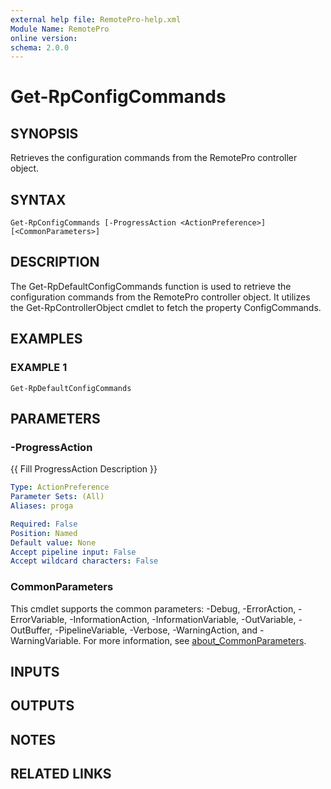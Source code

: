 ```yaml
---
external help file: RemotePro-help.xml
Module Name: RemotePro
online version:
schema: 2.0.0
---
```


# Get-RpConfigCommands

## SYNOPSIS
Retrieves the configuration commands from the RemotePro controller
object.

## SYNTAX

```
Get-RpConfigCommands [-ProgressAction <ActionPreference>] [<CommonParameters>]
```

## DESCRIPTION
The Get-RpDefaultConfigCommands function is used to retrieve the
configuration commands from the RemotePro controller object.
It utilizes the
Get-RpControllerObject cmdlet to fetch the property ConfigCommands.

## EXAMPLES

### EXAMPLE 1
```
Get-RpDefaultConfigCommands
```

## PARAMETERS

### -ProgressAction
{{ Fill ProgressAction Description }}

```yaml
Type: ActionPreference
Parameter Sets: (All)
Aliases: proga

Required: False
Position: Named
Default value: None
Accept pipeline input: False
Accept wildcard characters: False
```

### CommonParameters
This cmdlet supports the common parameters: -Debug, -ErrorAction, -ErrorVariable, -InformationAction, -InformationVariable, -OutVariable, -OutBuffer, -PipelineVariable, -Verbose, -WarningAction, and -WarningVariable. For more information, see [about_CommonParameters](http://go.microsoft.com/fwlink/?LinkID=113216).

## INPUTS

## OUTPUTS

## NOTES

## RELATED LINKS
